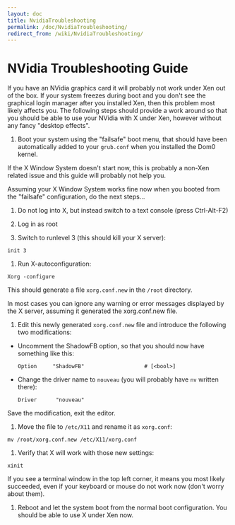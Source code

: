 ```yaml
---
layout: doc
title: NvidiaTroubleshooting
permalink: /doc/NvidiaTroubleshooting/
redirect_from: /wiki/NvidiaTroubleshooting/
---
```


NVidia Troubleshooting Guide
============================

If you have an NVidia graphics card it will probably not work under Xen out of the box. If your system freezes during boot and you don't see the graphical login manager after you installed Xen, then this problem most likely affects you. The following steps should provide a work around so that you should be able to use your NVidia with X under Xen, however without any fancy "desktop effects".

1.  Boot your system using the "failsafe" boot menu, that should have been automatically added to your `grub.conf` when you installed the Dom0 kernel.

If the X Window System doesn't start now, this is probably a non-Xen related issue and this guide will probably not help you.

Assuming your X Window System works fine now when you booted from the "failsafe" configuration, do the next steps...

1.  Do not log into X, but instead switch to a text console (press Ctrl-Alt-F2)

1.  Log in as root

1.  Switch to runlevel 3 (this should kill your X server):

```
init 3
```

1.  Run X-autoconfiguration:

```
Xorg -configure
```

This should generate a file `xorg.conf.new` in the `/root` directory.

In most cases you can ignore any warning or error messages displayed by the X server, assuming it generated the xorg.conf.new file.

1.  Edit this newly generated `xorg.conf.new` file and introduce the following two modifications:

-   Uncomment the ShadowFB option, so that you should now have something like this:

    ```
    Option     "ShadowFB"                   # [<bool>]
    ```

-   Change the driver name to `nouveau` (you will probably have `nv` written there):

    ```
    Driver      "nouveau"
    ```

Save the modification, exit the editor.

1.  Move the file to `/etc/X11` and rename it as `xorg.conf`:

```
mv /root/xorg.conf.new /etc/X11/xorg.conf
```

1.  Verify that X will work with those new settings:

```
xinit
```

If you see a terminal window in the top left corner, it means you most likely succeeded, even if your keyboard or mouse do not work now (don't worry about them).

1.  Reboot and let the system boot from the normal boot configuration. You should be able to use X under Xen now.

